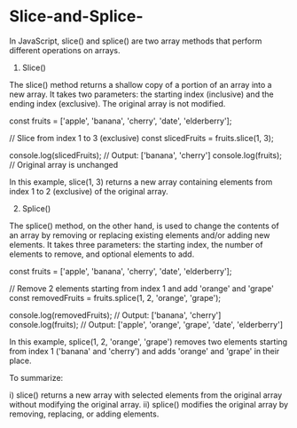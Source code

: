# Slice-and-Splice-
In JavaScript, slice() and splice() are two array methods that perform different operations on arrays.

1) Slice()
   
The slice() method returns a shallow copy of a portion of an array into a new array. It takes two parameters: the starting index (inclusive) and the ending index (exclusive). The original array is not modified.

const fruits = ['apple', 'banana', 'cherry', 'date', 'elderberry'];

// Slice from index 1 to 3 (exclusive)
const slicedFruits = fruits.slice(1, 3);

console.log(slicedFruits); // Output: ['banana', 'cherry']
console.log(fruits); // Original array is unchanged

In this example, slice(1, 3) returns a new array containing elements from index 1 to 2 (exclusive) of the original array.

2) Splice()

The splice() method, on the other hand, is used to change the contents of an array by removing or replacing existing elements and/or adding new elements. It takes three parameters: the starting index, the number of elements to remove, and optional elements to add.

const fruits = ['apple', 'banana', 'cherry', 'date', 'elderberry'];

// Remove 2 elements starting from index 1 and add 'orange' and 'grape'
const removedFruits = fruits.splice(1, 2, 'orange', 'grape');

console.log(removedFruits); // Output: ['banana', 'cherry']
console.log(fruits); // Output: ['apple', 'orange', 'grape', 'date', 'elderberry']

In this example, splice(1, 2, 'orange', 'grape') removes two elements starting from index 1 ('banana' and 'cherry') and adds 'orange' and 'grape' in their place.

To summarize:

i) slice() returns a new array with selected elements from the original array without modifying the original array.
ii) splice() modifies the original array by removing, replacing, or adding elements.
